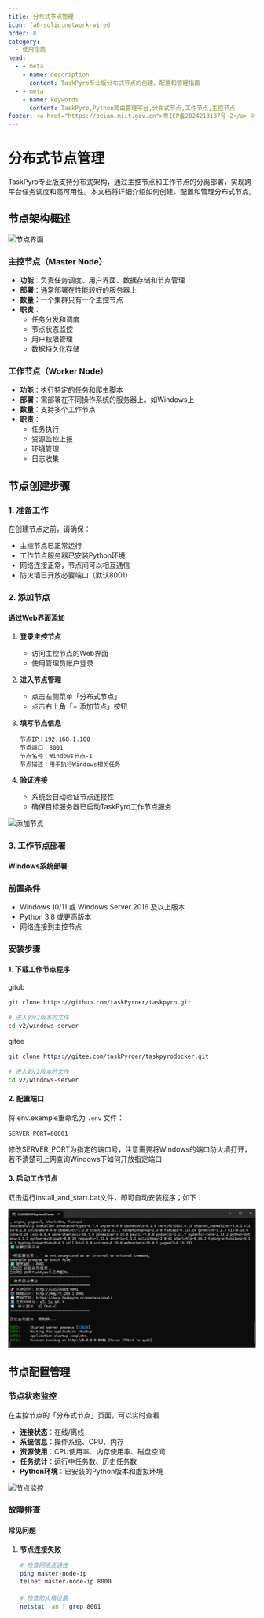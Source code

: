 ```yaml
---
title: 分布式节点管理
icon: fa6-solid:network-wired
order: 8
category:
  - 使用指南
head:
  - - meta
    - name: description
      content: TaskPyro专业版分布式节点的创建、配置和管理指南
  - - meta
    - name: keywords
      content: TaskPyro,Python爬虫管理平台,分布式节点,工作节点,主控节点
footer: <a href="https://beian.miit.gov.cn">粤ICP备2024213187号-2</a> © 2025-至今 TaskPyro
---
```


# 分布式节点管理

TaskPyro专业版支持分布式架构，通过主控节点和工作节点的分离部署，实现跨平台任务调度和高可用性。本文档将详细介绍如何创建、配置和管理分布式节点。

## 节点架构概述

![节点界面](/professional_images/node.png)

### 主控节点（Master Node）
- **功能**：负责任务调度、用户界面、数据存储和节点管理
- **部署**：通常部署在性能较好的服务器上
- **数量**：一个集群只有一个主控节点
- **职责**：
  - 任务分发和调度
  - 节点状态监控
  - 用户权限管理
  - 数据持久化存储

### 工作节点（Worker Node）
- **功能**：执行特定的任务和爬虫脚本
- **部署**：需部署在不同操作系统的服务器上。如Windows上
- **数量**：支持多个工作节点
- **职责**：
  - 任务执行
  - 资源监控上报
  - 环境管理
  - 日志收集

## 节点创建步骤

### 1. 准备工作

在创建节点之前，请确保：

- 主控节点已正常运行
- 工作节点服务器已安装Python环境
- 网络连接正常，节点间可以相互通信
- 防火墙已开放必要端口（默认8001）

### 2. 添加节点

#### 通过Web界面添加

1. **登录主控节点**
   - 访问主控节点的Web界面
   - 使用管理员账户登录

2. **进入节点管理**
   - 点击左侧菜单「分布式节点」
   - 点击右上角「+ 添加节点」按钮

3. **填写节点信息**
   ```
   节点IP：192.168.1.100
   节点端口：8001
   节点名称：Windows节点-1
   节点描述：用于执行Windows相关任务
   ```

4. **验证连接**
   - 系统会自动验证节点连接性
   - 确保目标服务器已启动TaskPyro工作节点服务

![添加节点](/professional_images/create-node.png)


### 3. 工作节点部署

#### Windows系统部署

### 前置条件
- Windows 10/11 或 Windows Server 2016 及以上版本
- Python 3.8 或更高版本
- 网络连接到主控节点

### 安装步骤

#### 1. 下载工作节点程序

gitub
```bash
git clone https://github.com/taskPyroer/taskpyro.git
```
```bash
# 进入到v2版本的文件
cd v2/windows-server

```

gitee

```bash
git clone https://gitee.com/taskPyroer/taskpyrodocker.git
```
```bash
# 进入到v2版本的文件
cd v2/windows-server
```

#### 2. 配置端口

将.env.exemple重命名为 `.env` 文件：

```
SERVER_PORT=80001
```
修改SERVER_PORT为指定的端口号，注意需要将Windows的端口防火墙打开，若不清楚可上网查询Windows下如何开放指定端口

#### 3. 启动工作节点

双击运行install_and_start.bat文件，即可自动安装程序；如下：

![TaskPyro微服务节点界面](../professional_images/windows-server.png)


## 节点配置管理

### 节点状态监控

在主控节点的「分布式节点」页面，可以实时查看：

- **连接状态**：在线/离线
- **系统信息**：操作系统、CPU、内存
- **资源使用**：CPU使用率、内存使用率、磁盘空间
- **任务统计**：运行中任务数、历史任务数
- **Python环境**：已安装的Python版本和虚拟环境

![节点监控](/professional_images/dashboard-node.png)


### 故障排查

#### 常见问题

1. **节点连接失败**
   ```bash
   # 检查网络连通性
   ping master-node-ip
   telnet master-node-ip 8000
   
   # 检查防火墙设置
   netstat -an | grep 8001
   ```